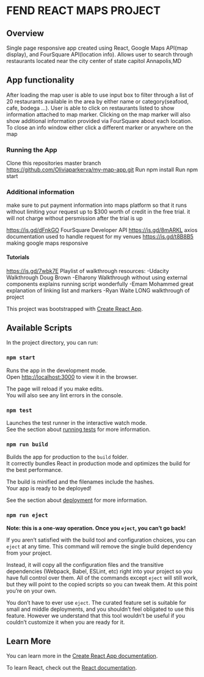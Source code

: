 # FEND REACT MAPS PROJECT

## Overview

Single page responsive app created using React, Google Maps API(map display), and FourSquare API(location info). Allows user to search through restaurants located near the city center of state capitol Annapolis,MD 

## App functionality

After loading the map user is able to use input box to filter through a list of 20 restaurants available in the area by either name or category(seafood, cafe, bodega ...). User is able to click on restaurants listed to show information attached to map marker. Clicking on the map marker will also show additional information provided via FourSquare about each location. To close an info window either click a different marker or anywhere on the map

### Running the App
Clone this repositories master branch https://github.com/Oliviaparkerva/my-map-app.git
Run npm install
Run npm start

### Additional information

make sure to put payment information into maps platform so that it runs without limiting your request up to $300 worth of credit in the free trial. it will not charge without persmission after the trial is up

https://is.gd/dFnkGO FourSquare Developer API
https://is.gd/8mARKL axios documentation used to handle request for my venues
https://is.gd/t8B8B5 making google maps responsive

#### Tutorials
https://is.gd/7wbk7E Playlist of walkthrough resources:
-Udacity Walkthrough Doug Brown
-Elharony Walkthrough without using external components explains running script wonderfully
-Emam Mohammed great explanation of linking list and markers
-Ryan Waite LONG walkthrough of project


This project was bootstrapped with [Create React App](https://github.com/facebook/create-react-app).


## Available Scripts

In the project directory, you can run:

### `npm start`

Runs the app in the development mode.<br>
Open [http://localhost:3000](http://localhost:3000) to view it in the browser.

The page will reload if you make edits.<br>
You will also see any lint errors in the console.

### `npm test`

Launches the test runner in the interactive watch mode.<br>
See the section about [running tests](https://facebook.github.io/create-react-app/docs/running-tests) for more information.

### `npm run build`

Builds the app for production to the `build` folder.<br>
It correctly bundles React in production mode and optimizes the build for the best performance.

The build is minified and the filenames include the hashes.<br>
Your app is ready to be deployed!

See the section about [deployment](https://facebook.github.io/create-react-app/docs/deployment) for more information.

### `npm run eject`

**Note: this is a one-way operation. Once you `eject`, you can’t go back!**

If you aren’t satisfied with the build tool and configuration choices, you can `eject` at any time. This command will remove the single build dependency from your project.

Instead, it will copy all the configuration files and the transitive dependencies (Webpack, Babel, ESLint, etc) right into your project so you have full control over them. All of the commands except `eject` will still work, but they will point to the copied scripts so you can tweak them. At this point you’re on your own.

You don’t have to ever use `eject`. The curated feature set is suitable for small and middle deployments, and you shouldn’t feel obligated to use this feature. However we understand that this tool wouldn’t be useful if you couldn’t customize it when you are ready for it.

## Learn More

You can learn more in the [Create React App documentation](https://facebook.github.io/create-react-app/docs/getting-started).

To learn React, check out the [React documentation](https://reactjs.org/).
